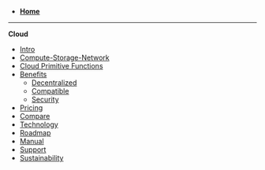 - [**Home**](@threefold_home)
----------
**Cloud**
- [Intro](cloud_intro)
- [Compute-Storage-Network](cloud_products)
- [Cloud Primitive Functions](!@tfgrid_primitives)
- [Benefits](cloud_usp)
  - [Decentralized](usp_decentralized) 
  - [Compatible](usp_compatible) 
  - [Security](usp_secure)  
- [Pricing](pricing)
- [Compare](!@cloud_compare_home)
- [Technology](technology)
- [Roadmap]()
- [Manual](!@manual:manual3_home_new)
- [Support](support)
- [Sustainability](carbon_double_win)

<!-- - [Videos](@generic_video) -->
<!-- - [Definitions & Concepts](@definitions_concepts) -->
<!-- - [About](@about) -->
<!-- - [Grid3 Specs](@specs_tfgrid3_home) -->
  <!-- - [Architecture](@cloud_architecture) -->
